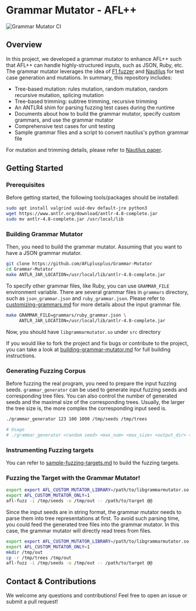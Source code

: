 # Grammar Mutator - AFL++

![Grammar Mutator CI](https://github.com/AFLplusplus/Grammar-Mutator/workflows/Grammar%20Mutator%20CI/badge.svg)

## Overview

In this project, we developed a grammar mutator to enhance AFL++ such that AFL++ can handle highly-structured inputs, such as JSON, Ruby, etc. The grammar mutator leverages the idea of [F1 fuzzer](https://github.com/vrthra/F1) and [Nautilus](https://github.com/nautilus-fuzz/nautilus) for test case generation and mutations. In summary, this repository includes:

- Tree-based mutation: rules mutation, random mutation, random recursive mutation, splicing mutation
- Tree-based trimming: subtree trimming, recursive trimming
- An ANTLR4 shim for parsing fuzzing test cases during the runtime
- Documents about how to build the grammar mutator, specify custom grammars, and use the grammar mutator
- Comprehensive test cases for unit testing
- Sample grammar files and a script to convert nautilus's python grammar file

For mutation and trimming details, please refer to [Nautilus paper](https://www.syssec.ruhr-uni-bochum.de/media/emma/veroeffentlichungen/2018/12/17/NDSS19-Nautilus.pdf).

## Getting Started

### Prerequisites

Before getting started, the following tools/packages should be installed:

```bash
sudo apt install valgrind uuid-dev default-jre python3
wget https://www.antlr.org/download/antlr-4.8-complete.jar
sudo mv antlr-4.8-complete.jar /usr/local/lib
```

### Building Grammar Mutator

Then, you need to build the grammar mutator. Assuming that you want to have a JSON grammar mutator.

```bash
git clone https://github.com/AFLplusplus/Grammar-Mutator
cd Grammar-Mutator
make ANTLR_JAR_LOCATION=/usr/local/lib/antlr-4.8-complete.jar
```

To specify other grammar files, like Ruby, you can use `GRAMMAR_FILE` environment variable.
There are several grammar files in `grammars` directory, such as `json_grammar.json` and `ruby_grammar.json`.
Please refer to [customizing-grammars.md](doc/customizing-grammars.md) for more details about the input grammar file.

```bash
make GRAMMAR_FILE=grammars/ruby_grammar.json \
     ANTLR_JAR_LOCATION=/usr/local/lib/antlr-4.8-complete.jar
```

Now, you should have `libgrammarmutator.so` under `src` directory

If you would like to fork the project and fix bugs or contribute to the project, you can take a look at [building-grammar-mutator.md](doc/building-grammar-mutator.md) for full building instructions.

### Generating Fuzzing Corpus

Before fuzzing the real program, you need to prepare the input fuzzing seeds.
`grammar_generator` can be used to generate input fuzzing seeds and corresponding tree files.
You can also control the number of generated seeds and the maximal size of the corresponding trees.
Usually, the larger the tree size is, the more complex the corresponding input seed is.

```bash
./grammar_generator 123 100 1000 /tmp/seeds /tmp/trees

# Usage
# ./grammar_generator <random seed> <max_num> <max_size> <output_dir> <tree_output_dir>
```

### Instrumenting Fuzzing targets

You can refer to [sample-fuzzing-targets.md](doc/sample-fuzzing-targets.md) to build the fuzzing targets.

### Fuzzing the Target with the Grammar Mutator!

```bash
export export AFL_CUSTOM_MUTATOR_LIBRARY=/path/to/libgrammarmutator.so
export AFL_CUSTOM_MUTATOR_ONLY=1
afl-fuzz -i /tmp/seeds -o /tmp/out -- /path/to/target @@
```

Since the input seeds are in string format, the grammar mutator needs to parse them into tree representations at first.
To avoid such parsing time, you could feed the generated tree files into the grammar mutator.
In this case, the grammar mutator will directly read trees from files.

```bash
export export AFL_CUSTOM_MUTATOR_LIBRARY=/path/to/libgrammarmutator.so
export AFL_CUSTOM_MUTATOR_ONLY=1
mkdir /tmp/out
cp -r /tmp/trees /tmp/out
afl-fuzz -i /tmp/seeds -o /tmp/out -- /path/to/target @@
```

## Contact & Contributions

We welcome any questions and contributions! Feel free to open an issue or submit a pull request!

